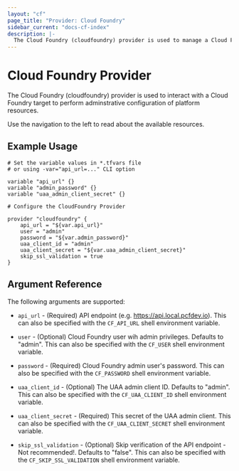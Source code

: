 ```yaml
---
layout: "cf"
page_title: "Provider: Cloud Foundry"
sidebar_current: "docs-cf-index"
description: |-
  The Cloud Foundry (cloudfoundry) provider is used to manage a Cloud Foundry environment. The provider needs to be configured with the proper credentials before it can be used.
---
```


# Cloud Foundry Provider

The Cloud Foundry (cloudfoundry) provider is used to interact with a
Cloud Foundry target to perform adminstrative configuration of platform 
resources.

Use the navigation to the left to read about the available resources.

## Example Usage

```
# Set the variable values in *.tfvars file
# or using -var="api_url=..." CLI option

variable "api_url" {}
variable "admin_password" {}
variable "uaa_admin_client_secret" {}

# Configure the CloudFoundry Provider

provider "cloudfoundry" {
    api_url = "${var.api_url}"
    user = "admin"
    password = "${var.admin_password}"
    uaa_client_id = "admin"
    uaa_client_secret = "${var.uaa_admin_client_secret}"
    skip_ssl_validation = true
}
```

## Argument Reference

The following arguments are supported:

* `api_url` - (Required) API endpoint (e.g. https://api.local.pcfdev.io). This can also be specified
  with the `CF_API_URL` shell environment variable.

* `user` - (Optional) Cloud Foundry user wih admin privileges. Defaults to "admin". This can also be specified
  with the `CF_USER` shell environment variable.

* `password` - (Required) Cloud Foundry admin user's password. This can also be specified
  with the `CF_PASSWORD` shell environment variable.

* `uaa_client_id` - (Optional) The UAA admin client ID. Defaults to "admin". This can also be specified
  with the `CF_UAA_CLIENT_ID` shell environment variable.

* `uaa_client_secret` - (Required) This secret of the UAA admin client. This can also be specified
  with the `CF_UAA_CLIENT_SECRET` shell environment variable.

* `skip_ssl_validation` - (Optional) Skip verification of the API endpoint - Not recommended!. Defaults to "false". This can also be specified
  with the `CF_SKIP_SSL_VALIDATION` shell environment variable.
